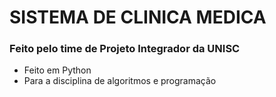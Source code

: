 # SISTEMA DE CLINICA MEDICA
### Feito pelo time de Projeto Integrador da UNISC
- Feito em Python
- Para a disciplina de algoritmos e programação
